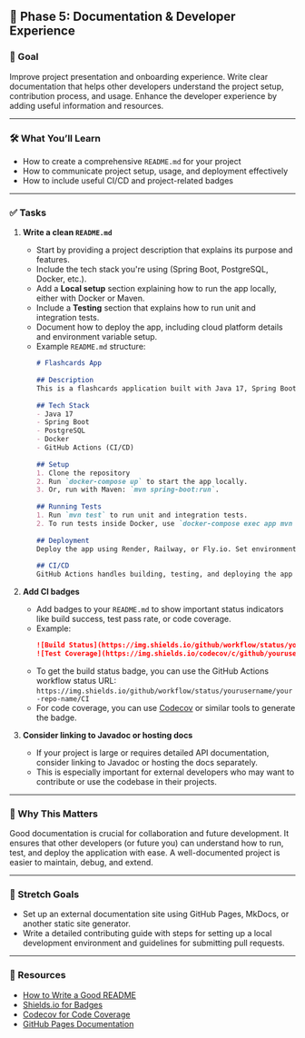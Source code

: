 ## 📄 Phase 5: Documentation & Developer Experience

### 🎯 Goal
Improve project presentation and onboarding experience. Write clear documentation that helps other developers understand the project setup, contribution process, and usage. Enhance the developer experience by adding useful information and resources.

---

### 🛠️ What You’ll Learn
- How to create a comprehensive `README.md` for your project
- How to communicate project setup, usage, and deployment effectively
- How to include useful CI/CD and project-related badges

---

### ✅ Tasks

1. **Write a clean `README.md`**
    - Start by providing a project description that explains its purpose and features.
    - Include the tech stack you're using (Spring Boot, PostgreSQL, Docker, etc.).
    - Add a **Local setup** section explaining how to run the app locally, either with Docker or Maven.
    - Include a **Testing** section that explains how to run unit and integration tests.
    - Document how to deploy the app, including cloud platform details and environment variable setup.
    - Example `README.md` structure:
      ```markdown
      # Flashcards App
 
      ## Description
      This is a flashcards application built with Java 17, Spring Boot, and PostgreSQL, with CI/CD pipelines and Docker support.
 
      ## Tech Stack
      - Java 17
      - Spring Boot
      - PostgreSQL
      - Docker
      - GitHub Actions (CI/CD)
 
      ## Setup
      1. Clone the repository
      2. Run `docker-compose up` to start the app locally.
      3. Or, run with Maven: `mvn spring-boot:run`.
 
      ## Running Tests
      1. Run `mvn test` to run unit and integration tests.
      2. To run tests inside Docker, use `docker-compose exec app mvn test`.
 
      ## Deployment
      Deploy the app using Render, Railway, or Fly.io. Set environment variables like `DATABASE_URL`, `APP_SECRET_KEY`, etc.
 
      ## CI/CD
      GitHub Actions handles building, testing, and deploying the app automatically. Check build/test status below.
      ```

2. **Add CI badges**
    - Add badges to your `README.md` to show important status indicators like build success, test pass rate, or code coverage.
    - Example:
      ```markdown
      ![Build Status](https://img.shields.io/github/workflow/status/yourusername/flashcards-app/CI)
      ![Test Coverage](https://img.shields.io/codecov/c/github/yourusername/flashcards-app)
      ```
    - To get the build status badge, you can use the GitHub Actions workflow status URL: `https://img.shields.io/github/workflow/status/yourusername/your-repo-name/CI`
    - For code coverage, you can use [Codecov](https://codecov.io/) or similar tools to generate the badge.

3. **Consider linking to Javadoc or hosting docs**
    - If your project is large or requires detailed API documentation, consider linking to Javadoc or hosting the docs separately.
    - This is especially important for external developers who may want to contribute or use the codebase in their projects.

---

### 🧠 Why This Matters
Good documentation is crucial for collaboration and future development. It ensures that other developers (or future you) can understand how to run, test, and deploy the application with ease. A well-documented project is easier to maintain, debug, and extend.

---

### 🚀 Stretch Goals
- Set up an external documentation site using GitHub Pages, MkDocs, or another static site generator.
- Write a detailed contributing guide with steps for setting up a local development environment and guidelines for submitting pull requests.

---

### 📎 Resources
- [How to Write a Good README](https://www.makeareadme.com/)
- [Shields.io for Badges](https://shields.io/)
- [Codecov for Code Coverage](https://codecov.io/)
- [GitHub Pages Documentation](https://docs.github.com/en/pages)
